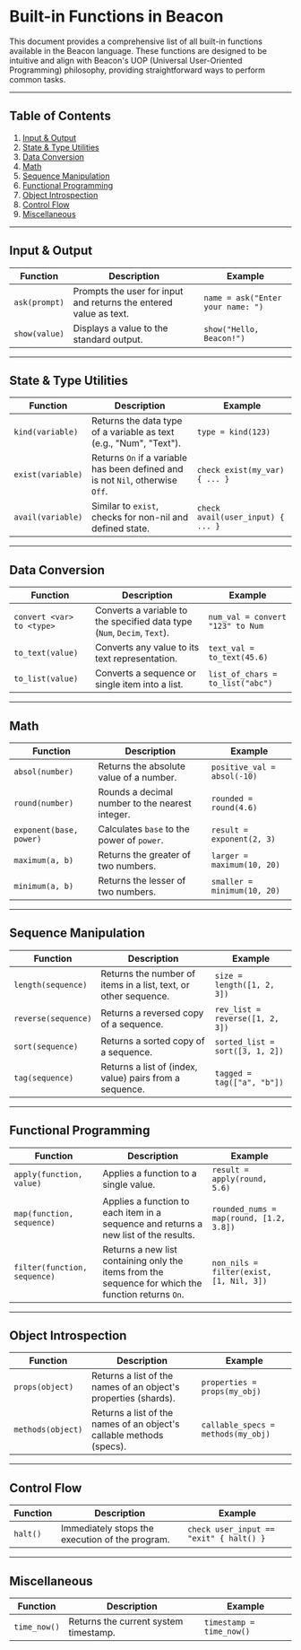 # Built-in Functions in Beacon

This document provides a comprehensive list of all built-in functions available in the Beacon language. These functions are designed to be intuitive and align with Beacon's UOP (Universal User-Oriented Programming) philosophy, providing straightforward ways to perform common tasks.

---

## Table of Contents

1. [Input & Output](#input--output)
2. [State & Type Utilities](#state--type-utilities)
3. [Data Conversion](#data-conversion)
4. [Math](#math)
5. [Sequence Manipulation](#sequence-manipulation)
6. [Functional Programming](#functional-programming)
7. [Object Introspection](#object-introspection)
8. [Control Flow](#control-flow)
9. [Miscellaneous](#miscellaneous)

---

## Input & Output

| Function      | Description                                                       | Example                           |
| ------------- | ----------------------------------------------------------------- | --------------------------------- |
| `ask(prompt)` | Prompts the user for input and returns the entered value as text. | `name = ask("Enter your name: ")` |
| `show(value)` | Displays a value to the standard output.                          | `show("Hello, Beacon!")`          |

---

## State & Type Utilities

| Function          | Description                                                                    | Example                           |
| ----------------- | ------------------------------------------------------------------------------ | --------------------------------- |
| `kind(variable)`  | Returns the data type of a variable as text (e.g., "Num", "Text").             | `type = kind(123)`                |
| `exist(variable)` | Returns `On` if a variable has been defined and is not `Nil`, otherwise `Off`. | `check exist(my_var) { ... }`     |
| `avail(variable)` | Similar to `exist`, checks for non-nil and defined state.                      | `check avail(user_input) { ... }` |

---

## Data Conversion

| Function                  | Description                                                              | Example                          |
| ------------------------- | ------------------------------------------------------------------------ | -------------------------------- |
| `convert <var> to <type>` | Converts a variable to the specified data type (`Num`, `Decim`, `Text`). | `num_val = convert "123" to Num` |
| `to_text(value)`          | Converts any value to its text representation.                           | `text_val = to_text(45.6)`       |
| `to_list(value)`          | Converts a sequence or single item into a list.                          | `list_of_chars = to_list("abc")` |

---

## Math

| Function                | Description                                     | Example                     |
| ----------------------- | ----------------------------------------------- | --------------------------- |
| `absol(number)`         | Returns the absolute value of a number.         | `positive_val = absol(-10)` |
| `round(number)`         | Rounds a decimal number to the nearest integer. | `rounded = round(4.6)`      |
| `exponent(base, power)` | Calculates `base` to the power of `power`.      | `result = exponent(2, 3)`   |
| `maximum(a, b)`         | Returns the greater of two numbers.             | `larger = maximum(10, 20)`  |
| `minimum(a, b)`         | Returns the lesser of two numbers.              | `smaller = minimum(10, 20)` |

---

## Sequence Manipulation

| Function            | Description                                                     | Example                         |
| ------------------- | --------------------------------------------------------------- | ------------------------------- |
| `length(sequence)`  | Returns the number of items in a list, text, or other sequence. | `size = length([1, 2, 3])`      |
| `reverse(sequence)` | Returns a reversed copy of a sequence.                          | `rev_list = reverse([1, 2, 3])` |
| `sort(sequence)`    | Returns a sorted copy of a sequence.                            | `sorted_list = sort([3, 1, 2])` |
| `tag(sequence)`     | Returns a list of (index, value) pairs from a sequence.         | `tagged = tag(["a", "b"])`      |

---

## Functional Programming

| Function                     | Description                                                                                         | Example                                 |
| ---------------------------- | --------------------------------------------------------------------------------------------------- | --------------------------------------- |
| `apply(function, value)`     | Applies a function to a single value.                                                               | `result = apply(round, 5.6)`            |
| `map(function, sequence)`    | Applies a function to each item in a sequence and returns a new list of the results.                | `rounded_nums = map(round, [1.2, 3.8])` |
| `filter(function, sequence)` | Returns a new list containing only the items from the sequence for which the function returns `On`. | `non_nils = filter(exist, [1, Nil, 3])` |

---

## Object Introspection

| Function          | Description                                                          | Example                            |
| ----------------- | -------------------------------------------------------------------- | ---------------------------------- |
| `props(object)`   | Returns a list of the names of an object's properties (shards).      | `properties = props(my_obj)`       |
| `methods(object)` | Returns a list of the names of an object's callable methods (specs). | `callable_specs = methods(my_obj)` |

---

## Control Flow

| Function | Description                                     | Example                                 |
| -------- | ----------------------------------------------- | --------------------------------------- |
| `halt()` | Immediately stops the execution of the program. | `check user_input == "exit" { halt() }` |

---

## Miscellaneous

| Function     | Description                           | Example                  |
| ------------ | ------------------------------------- | ------------------------ |
| `time_now()` | Returns the current system timestamp. | `timestamp = time_now()` |

